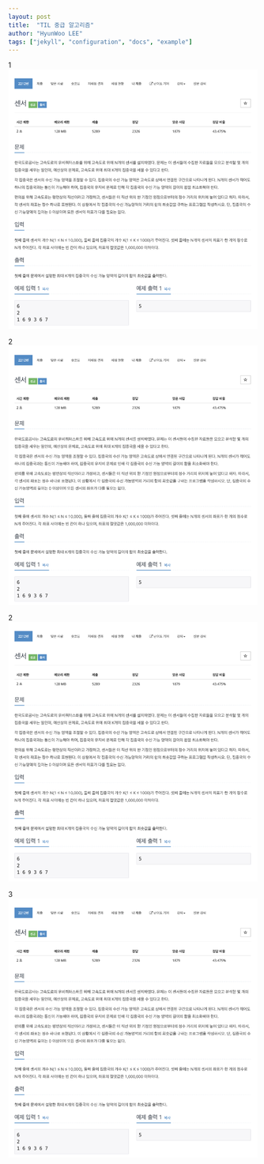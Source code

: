 ```yaml
---
layout: post
title:  "TIL 중급 알고리즘"
author: "HyunWoo LEE"
tags: ["jekyll", "configuration", "docs", "example"]
---
```


1  
![](./images/boj2212sensor.jpg)  

2  
![](images/boj2212sensor.jpg)  

2  
![](/images/boj2212sensor.jpg)  

3  
![](https://github.com/hyunwlee-dev/TIL/blob/17efcf1cb7f9c4998f40675afddd3fd33b561099/images/boj2212sensor.jpg)
